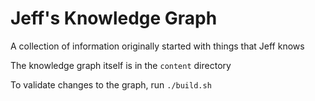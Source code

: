 # Jeff's Knowledge Graph

A collection of information originally started with things that Jeff knows

The knowledge graph itself is in the `content` directory

To validate changes to the graph, run `./build.sh`
